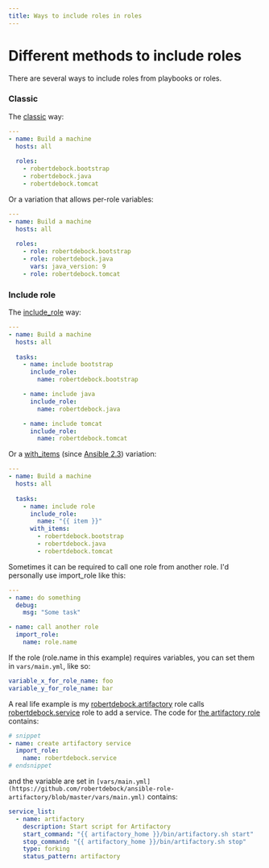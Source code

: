 ```yaml
---
title: Ways to include roles in roles
---
```


# Different methods to include roles

There are several ways to include roles from playbooks or roles.

### Classic
The [classic](https://docs.ansible.com/ansible/latest/user_guide/playbooks_reuse_roles.html) way:

<!-- TODO: Change to local -->
```yaml
---
- name: Build a machine
  hosts: all
  
  roles:
    - robertdebock.bootstrap
    - robertdebock.java
    - robertdebock.tomcat
```

Or a variation that allows per-role variables:

<!-- TODO: Change to local -->
```yaml
---
- name: Build a machine
  hosts: all
  
  roles:
    - role: robertdebock.bootstrap
    - role: robertdebock.java
      vars: java_version: 9
    - role: robertdebock.tomcat
```

### Include role

<!-- TODO: Change to local -->
The [include_role](https://docs.ansible.com/ansible/latest/modules/include_role_module.html) way:

```yaml
---
- name: Build a machine
  hosts: all
  
  tasks:
    - name: include bootstrap
      include_role:
        name: robertdebock.bootstrap

    - name: include java
      include_role:
        name: robertdebock.java

    - name: include tomcat
      include_role:
        name: robertdebock.tomcat
```

Or a [with_items](https://docs.ansible.com/ansible/latest/user_guide/playbooks_loops.html) (since [Ansible 2.3](https://github.com/ansible/ansible/issues/17966)) variation:
<!-- TODO: Change to local -->

```yaml
---
- name: Build a machine
  hosts: all
  
  tasks:
    - name: include role
      include_role:
        name: "{{ item }}"
      with_items:
        - robertdebock.bootstrap
        - robertdebock.java
        - robertdebock.tomcat
```

Sometimes it can be required to call one role from another role. I'd personally use import_role like this:

```yaml
---
- name: do something
  debug:
    msg: "Some task"

- name: call another role
  import_role:
    name: role.name
```

If the role (role.name in this example) requires variables, you can set them in `vars/main.yml`, like so:

```yaml
variable_x_for_role_name: foo
variable_y_for_role_name: bar
```

A real life example is my [robertdebock.artifactory](https://galaxy.ansible.com/robertdebock/artifactory) role calls [robertdebock.service](https://galaxy.ansible.com/robertdebock/service) role to add a service.
The code for [the artifactory role](https://github.com/robertdebock/ansible-role-artifactory/blob/master/tasks/main.yml) contains:
<!-- TODO: Change to local -->

```yaml
# snippet
- name: create artifactory service
  import_role:
    name: robertdebock.service
# endsnippet
```

and the variable are set in `[vars/main.yml](https://github.com/robertdebock/ansible-role-artifactory/blob/master/vars/main.yml)` contains:

```yaml
service_list:
  - name: artifactory
    description: Start script for Artifactory
    start_command: "{{ artifactory_home }}/bin/artifactory.sh start"
    stop_command: "{{ artifactory_home }}/bin/artifactory.sh stop"
    type: forking
    status_pattern: artifactory
```
